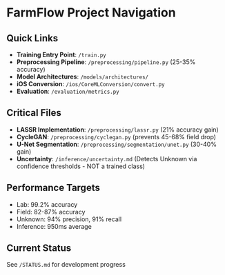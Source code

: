 # FarmFlow Project Navigation

## Quick Links
- **Training Entry Point**: `/train.py`
- **Preprocessing Pipeline**: `/preprocessing/pipeline.py` (25-35% accuracy)
- **Model Architectures**: `/models/architectures/`
- **iOS Conversion**: `/ios/CoreMLConversion/convert.py`
- **Evaluation**: `/evaluation/metrics.py`

## Critical Files
- **LASSR Implementation**: `/preprocessing/lassr.py` (21% accuracy gain)
- **CycleGAN**: `/preprocessing/cyclegan.py` (prevents 45-68% field drop)
- **U-Net Segmentation**: `/preprocessing/segmentation/unet.py` (30-40% gain)
- **Uncertainty**: `/inference/uncertainty.md` (Detects Unknown via confidence thresholds - NOT a trained class)

## Performance Targets
- Lab: 99.2% accuracy
- Field: 82-87% accuracy  
- Unknown: 94% precision, 91% recall
- Inference: 950ms average

## Current Status
See `/STATUS.md` for development progress